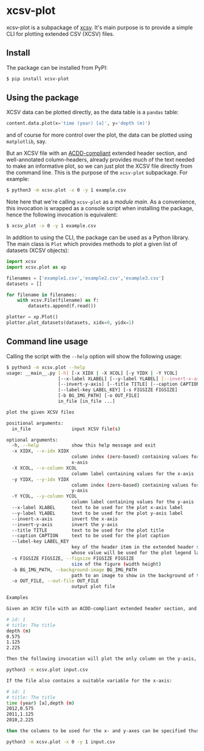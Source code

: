 # xcsv-plot

xcsv-plot is a subpackage of [xcsv](https://github.com/paul-breen/xcsv).  It's main purpose is to provide a simple CLI for plotting extended CSV (XCSV) files.

## Install

The package can be installed from PyPI:

```bash
$ pip install xcsv-plot
```

## Using the package

XCSV data can be plotted directly, as the data table is a `pandas` table:

```python
content.data.plot(x='time (year) [a]', y='depth (m)')
```

and of course for more control over the plot, the data can be plotted using `matplotlib`, say.

But an XCSV file with an [ACDD-compliant](https://wiki.esipfed.org/Attribute_Convention_for_Data_Discovery_1-3) extended header section, and well-annotated column-headers, already provides much of the text needed to make an informative plot, so we can just plot the XCSV file directly from the command line.  This is the purpose of the `xcsv-plot` subpackage.  For example:

```bash
$ python3 -m xcsv.plot -x 0 -y 1 example.csv
```

Note here that we're calling `xcsv-plot` as a *module main*.  As a convenience, this invocation is wrapped as a console script when installing the package, hence the following invocation is equivalent:

```bash
$ xcsv_plot -x 0 -y 1 example.csv
```

In addition to using the CLI, the package can be used as a Python library.  The main class is `Plot` which provides methods to plot a given list of datasets (XCSV objects):

```python
import xcsv
import xcsv.plot as xp

filenames = ['example1.csv','example2.csv','example3.csv']
datasets = []

for filename in filenames:
    with xcsv.File(filename) as f:
        datasets.append(f.read())

plotter = xp.Plot()
plotter.plot_datasets(datasets, xidx=0, yidx=1)
```

## Command line usage

Calling the script with the `--help` option will show the following usage:

```bash
$ python3 -m xcsv.plot --help
usage: __main__.py [-h] [-x XIDX | -X XCOL] [-y YIDX | -Y YCOL]
                   [--x-label XLABEL] [--y-label YLABEL] [--invert-x-axis]
                   [--invert-y-axis] [--title TITLE] [--caption CAPTION]
                   [--label-key LABEL_KEY] [-s FIGSIZE FIGSIZE]
                   [-b BG_IMG_PATH] [-o OUT_FILE]
                   in_file [in_file ...]

plot the given XCSV files

positional arguments:
  in_file               input XCSV file(s)

optional arguments:
  -h, --help            show this help message and exit
  -x XIDX, --x-idx XIDX
                        column index (zero-based) containing values for the
                        x-axis
  -X XCOL, --x-column XCOL
                        column label containing values for the x-axis
  -y YIDX, --y-idx YIDX
                        column index (zero-based) containing values for the
                        y-axis
  -Y YCOL, --y-column YCOL
                        column label containing values for the y-axis
  --x-label XLABEL      text to be used for the plot x-axis label
  --y-label YLABEL      text to be used for the plot y-axis label
  --invert-x-axis       invert the x-axis
  --invert-y-axis       invert the y-axis
  --title TITLE         text to be used for the plot title
  --caption CAPTION     text to be used for the plot caption
  --label-key LABEL_KEY
                        key of the header item in the extended header section
                        whose value will be used for the plot legend label
  -s FIGSIZE FIGSIZE, --figsize FIGSIZE FIGSIZE
                        size of the figure (width height)
  -b BG_IMG_PATH, --background-image BG_IMG_PATH
                        path to an image to show in the background of the plot
  -o OUT_FILE, --out-file OUT_FILE
                        output plot file

Examples

Given an XCSV file with an ACDD-compliant extended header section, and a single column (at column 0) of data values:

# id: 1
# title: The title
depth (m)
0.575
1.125
2.225

Then the following invocation will plot the only column on the y-axis, with the x-axis the indices of the data points:

python3 -m xcsv.plot input.csv

If the file also contains a suitable variable for the x-axis:

# id: 1
# title: The title
time (year) [a],depth (m)
2012,0.575
2011,1.125
2010,2.225

then the columns to be used for the x- and y-axes can be specified thus:

python3 -m xcsv.plot -x 0 -y 1 input.csv
```

